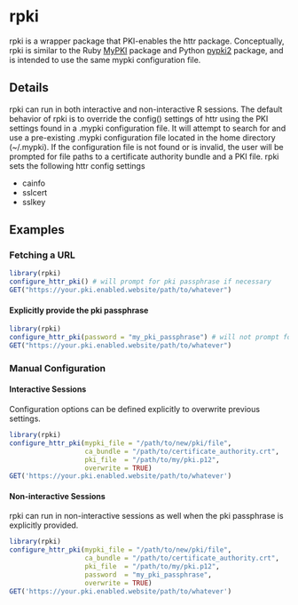 # rpki
rpki is a wrapper package that PKI-enables the httr package. Conceptually, rpki is similar to the Ruby [MyPKI](https://github.com/nbgallery/mypki) package and Python [pypki2](https://github.com/nbgallery/pypki2) package, and is intended to use the same mypki configuration file.

## Details
rpki can run in both interactive and non-interactive R sessions. The default behavior of rpki is to override the config() settings of httr using the PKI settings found in a .mypki configuration file. It will attempt to search for and use a pre-existing .mypki configuration file located in the home directory (~/.mypki). If the configuration file is not found or is invalid, the user will be prompted for file paths to a certificate authority bundle and a PKI file. rpki sets the following httr config settings
* cainfo
* sslcert
* sslkey

## Examples
### Fetching a URL
```r
library(rpki)
configure_httr_pki() # will prompt for pki passphrase if necessary
GET("https://your.pki.enabled.website/path/to/whatever")
```
#### Explicitly provide the pki passphrase
```r
library(rpki)
configure_httr_pki(password = "my_pki_passphrase") # will not prompt for pki passphrase
GET("https://your.pki.enabled.website/path/to/whatever")
```
### Manual Configuration
#### Interactive Sessions
Configuration options can be defined explicitly to overwrite previous settings.
```r
library(rpki)
configure_httr_pki(mypki_file = "/path/to/new/pki/file",
                   ca_bundle = "/path/to/certificate_authority.crt",
                   pki_file  = "/path/to/my/pki.p12",
                   overwrite = TRUE)
GET('https://your.pki.enabled.website/path/to/whatever')
```
#### Non-interactive Sessions
rpki can run in non-interactive sessions as well when the pki passphrase is explicitly provided.
```r
library(rpki)
configure_httr_pki(mypki_file = "/path/to/new/pki/file",
                   ca_bundle = "/path/to/certificate_authority.crt",
                   pki_file  = "/path/to/my/pki.p12",
                   password  = "my_pki_passphrase",
                   overwrite = TRUE)
GET('https://your.pki.enabled.website/path/to/whatever')
```
